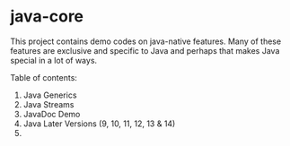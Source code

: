 # java-core

This project contains demo codes on java-native features. 
Many of these features are exclusive and specific to Java and 
perhaps that makes Java special in a lot of ways. 

Table of contents:

1. Java Generics
2. Java Streams
3. JavaDoc Demo
4. Java Later Versions (9, 10, 11, 12, 13 & 14)
5.  
